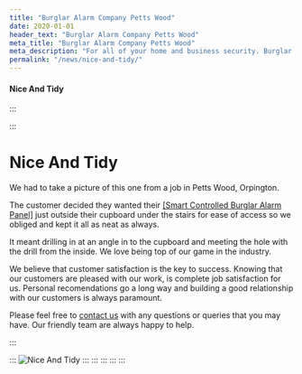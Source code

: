 ```yaml
---
title: "Burglar Alarm Company Petts Wood"
date: 2020-01-01
header_text: "Burglar Alarm Company Petts Wood"
meta_title: "Burglar Alarm Company Petts Wood"
meta_description: "For all of your home and business security. Burglar Alarm Servicing, Burglar Alarm Installation, Alarm Battery and CCTV. Call 020 8302 4065 or email us."
permalink: "/news/nice-and-tidy/"
---
```


#### Nice And Tidy

:::

::: 
# Nice And Tidy

We had to take a picture of this one from a job in Petts Wood, Orpington.

The customer decided they wanted their [[Smart Controlled Burglar Alarm Panel]](../categories/burglar-alarms.php.html) just outside their cupboard under the stairs for ease of access so we obliged and kept it all as neat as always.

It meant drilling in at an angle in to the cupboard and meeting the hole with the drill from the inside. We love being top of our game in the industry.

We believe that customer satisfaction is the key to success. Knowing that our customers are pleased with our work, is complete job satisfaction for us. Personal recomendations go a long way and building a good relationship with our customers is always paramount.

Please feel free to [contact us](../contact.php.html) with any questions or queries that you may have. Our friendly team are always happy to help.

:::

::: 
![Nice And Tidy](https://res.cloudinary.com/kbs/image/upload/r9glvhm3zssvyqwlcklw.jpg)
:::
:::
:::
:::
:::